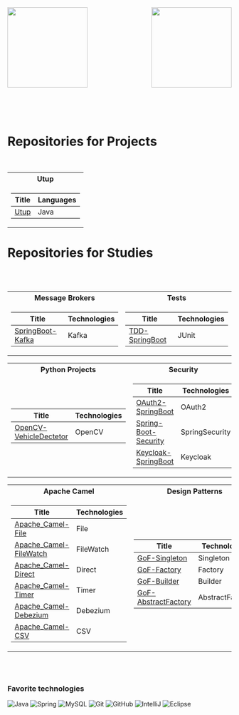 <div>
  <img  height="180em" src="https://github-readme-stats.vercel.app/api?username=Ruank07&show_icons=true&theme=midnight-purple&include_all_commits=true&count_private=true"/>
  <img align="right" height="180em" src="https://github-readme-stats.vercel.app/api/top-langs/?username=Ruank07&layout=compact&langs_count=16&theme=midnight-purple"/>
</div>
<br>

<br></br>

# Repositories for Projects

<br>

<table>
  <tr><th> Utup </th></tr>
  <tr><td>

  |Title | Languages|
  |--|--|
  | [Utup](https://github.com/RuanK07/Utup) | Java |

  </td></tr> </table>

# Repositories for Studies

<br></br>

<table>
  <tr><th> Message Brokers </th><th> Tests </th></tr>
  <tr><td>

  |Title | Technologies|
  |--|--|
  | [SpringBoot-Kafka](https://github.com/RuanK07/SpringBoot-Kafka) | Kafka |
  </td><td>
    
  |Title | Technologies|
  |--|--|
  | [TDD-SpringBoot](https://github.com/RuanK07/TDD-SpringBoot) | JUnit |

  </td></tr> </table>

<table>
  <tr><th> Python Projects </th><th>Security</th></tr>
  <tr><td>

  |Title | Technologies|
  |--|--|
  | [OpenCV-VehicleDectetor](https://github.com/RuanK07/OpenCV-VehicleDectetor) | OpenCV |

  </td><td>

  |Title | Technologies|
  |--|--|
  | [OAuth2-SpringBoot](https://github.com/RuanK07/OAuth2-SpringBoot) | OAuth2 |
  | [Spring-Boot-Security](https://github.com/RuanK07/Spring-Boot-Security) | SpringSecurity |
  | [Keycloak-SpringBoot](https://github.com/RuanK07/Keycloak-SpringBoot) | Keycloak |

</td></tr> </table>

<table>
  <tr><th>Apache Camel</th><th>Design Patterns</th></tr>
  <tr><td>

  |Title | Technologies|
  |--|--|
  | [Apache_Camel-File](https://github.com/RuanK07/Apache_Camel-File) | File |
  | [Apache_Camel-FileWatch](https://github.com/RuanK07/Apache_Camel-FileWatch) | FileWatch |
  | [Apache_Camel-Direct](https://github.com/RuanK07/Apache_Camel-Direct) | Direct |
  | [Apache_Camel-Timer](https://github.com/RuanK07/Apache_Camel-Timer) | Timer |
  | [Apache_Camel-Debezium](https://github.com/RuanK07/Apache_Camel-Debezium) | Debezium |
  | [Apache_Camel-CSV](https://github.com/RuanK07/Apache_Camel-CSV) | CSV |

  </td><td>

  |Title | Technologies|
  |--|--|
  | [GoF-Singleton](https://github.com/RuanK07/GoF-Singleton) | Singleton |
  | [GoF-Factory](https://github.com/RuanK07/GoF-Factory) | Factory |
  | [GoF-Builder](https://github.com/RuanK07/GoF-Builder) | Builder |
  | [GoF-AbstractFactory](https://github.com/RuanK07/GoF-AbstractFactory) | AbstractFactory |

</td></tr> </table>

<br></br>

### Favorite technologies
![Java](https://img.shields.io/badge/-Java-007396?style=flat-square&logo=java)
![Spring](https://img.shields.io/badge/-Spring-6DB33F?style=flat-square&logo=spring&logoColor=white)
![MySQL](https://img.shields.io/badge/-MySQL-4479A1?style=flat-square&logo=mysql&logoColor=white)
![Git](https://img.shields.io/badge/-Git-black?style=flat-square&logo=git)
![GitHub](https://img.shields.io/badge/-GitHub-181717?style=flat-square&logo=github)
![IntelliJ](https://img.shields.io/badge/-IntelliJ%20IDEA-black?style=flat-square&logo=intellij-idea&logoColor=white)
![Eclipse](https://img.shields.io/badge/-Eclipse-2C2255?style=flat-square&logo=eclipse&logoColor=white)
